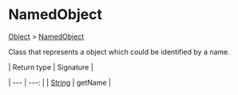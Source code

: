 
# NamedObject

[Object]() > [NamedObject](nullfr/faylixe/googlecodejam/client/common/NamedObject.md)


<p>Class that represents a object which
 could be identified by a name.</p>

| Return type | Signature |

| --- | ---: |
| [String]() | getName |
